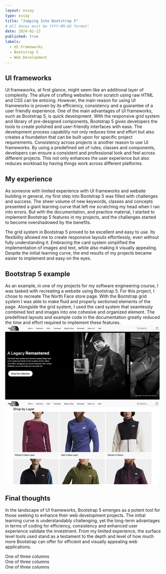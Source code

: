 ```yaml
---
layout: essay
type: essay
title: "Jumping Into Bootstrap 5"
# All dates must be YYYY-MM-DD format!
date: 2024-02-22
published: true
labels:
  - UI Frameworks
  - Bootstrap 5
  - Web Development
---
```



## **UI frameworks**
UI frameworks, at first glance, might seem like an additional layer of complexity. The allure of crafting websites from scratch using raw HTML and CSS can be enticing. However, the main reason for using UI frameworks is proven by its efficiency, consistency and a guarantee of a user friendly experience. One of the main advantages of UI frameworks, such as Bootstrap 5, is quick development. With the responsive grid system and library of pre-designed components, Bootstrap 5 gives developers the tools to create polished and user-friendly interfaces with ease. The development process capability not only reduces time and effort but also creates a foundation that can be built upon for specific project requirements. Consistency across projects is another reason to use UI frameworks. By using a predefined set of rules, classes and components, developers can ensure a consistent and professional look and feel across different projects. This not only enhances the user experience but also reduces workload by having things work across different platforms. 

## **My experience**
As someone with limited experience with UI frameworks and website building in general, my first step into Bootstrap 5 was filled with challenges and success. The sheer volume of new keywords, classes and concepts presented a giant learning curve that left me scratching my head when I ran into errors. But with the documentation, and practice material, I started to implement Bootstrap 5 features in my projects, and the challenges started to become overshadowed by the benefits. 

The grid system in Bootstrap 5 proved to be excellent and easy to use. Its flexibility allowed me to create responsive layouts effortlessly, even without fully understanding it. Embracing the card system simplified the implementation of images and text, while also making it visually appealing. Despite the initial learning curve, the end results of my projects became easier to implement and easy on the eyes. 

## **Bootstrap 5 example**
As an example, in one of my projects for my software engineering course, I was tasked with recreating a website using Bootstrap 5. For this project, I chose to recreate The North Face store page. With the Bootstrap grid system I was able to make fluid and properly sectioned elements of the page. Alongside the grid system, I used the card system that seamlessly combined text and images into one cohesive and organized element. The predefined layouts and example code in the documentation greatly reduced the time and effort required to implement these features. 
<img width="500px" class="rounded pe-4" src="../img/bootstrap/northfaceMain.png">
<img width="500px" class="rounded pe-4" src="../img/bootstrap/northfaceCards.png">
## **Final thoughts**
In the landscape of UI frameworks, Bootstrap 5 emerges as a potent tool for those seeking to enhance their web development projects. The initial learning curve is understandably challenging, yet the long-term advantages in terms of coding for efficiency, consistency and enhanced user experience validate the investment. From my limited experience, the surface level tools used stand as a testament to the depth and level of how much more Bootstrap can offer for efficient and visually appealing web applications. 
<div class="container">
  <div class="row">
    <div class="col-sm">
      One of three columns
    </div>
    <div class="col-sm">
      One of three columns
    </div>
    <div class="col-sm">
      One of three columns
    </div>
  </div>
</div>
